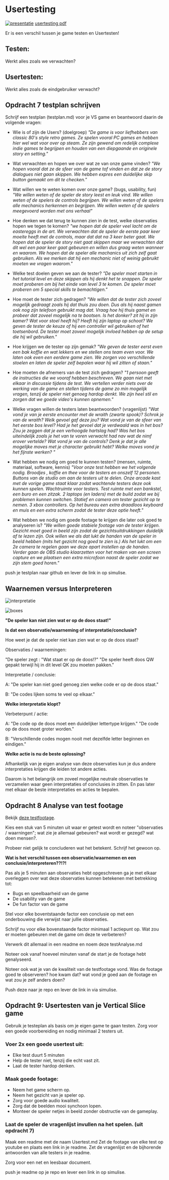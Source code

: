 # Usertesting

[![presentatie](../src/06_01_usertesting.png)](https://docs.google.com/presentation/d/1bFGPaPEHiF3K4KTIh4Isur3QX5jceIcK2RnvigN8fYA/edit#slide=id.p)
[usertesting pdf](../presentaties/Usertesting.pdf)

Er is een verschil tussen je game testen en Usertesten!

## Testen:

Werkt alles zoals we verwachten?

## Usertesten:

Werkt alles zoals de eindgebruiker verwacht?

## Opdracht 7 testplan schrijven

Schrijf een testplan (testplan.md) voor je VS game en beantwoord daarin de volgende vragen:

- Wie is of zijn de Users? (doelgroep)
  _"De game is voor liefhebbers van classic 80's style retro games. Ze spelen vooral PC games en hebben hier wel wat voor over op steam. Ze zijn gewend om redelijk complexe indie games te begrijpen en houden van een diepgaande en originele story en setting."_
- Wat verwachten en hopen we over wat ze van onze game vinden?
  _"We hopen vooral dat ze de sfeer van de game tof vinden en dat ze de story dialogues niet gaan skippen. We hebben expres een duidelijke skip button gemaakt om dit te checken."_
- Wat willen we te weten komen over onze game? (bugs, usability, fun)
  _"We willen weten of de speler de story leest en leuk vind. We willen weten of de spelers de controls begrijpen. We willen weten of de spelers alle mechanics herkennen en begrijpen. We willen weten of de spelers meegevoerd worden met ons verhaal"_

- Hoe denken we dat terug te kunnen zien in de test, welke observaties hopen we tegen te komen?
  _"we hopen dat de speler veel lacht om de eastereggs in de art. We verwachten dat de speler de eerste paar keer moeite heeft met de controls, maar dat dat na 3 keer beter gaat. We hopen dat de speler de story niet gaat skippen maar we verwachten dat dit wel een paar keer gaat gebeuren en willen dus graag weten wanneer en waarom. We hopen dat de speler alle machanics uit zich zelf gaat gebruiken. Als we merken dat hij een mechanic niet of weinig gebruikt moeten we vragen waarom."_
- Welke test doelen geven we aan de tester?
  _"De speler moet starten in het tutorial level en deze skippen als hij denkt het te snappen. De speler moet proberen om bij het einde van level 3 te komen. De speler moet proberen om 5 special skills te bemachtigen."_
- Hoe moet de tester zich gedragen?
  _"We willen dat de tester zich zoveel mogelijk gedraagt zoals hij dat thuis zou doen. Dus als hij naast gamen ook nog zijn telefoon gebruikt mag dat. Vraag hoe hij thuis gamet en probeer dat zoveel mogelijk na te bootsen. Is het donker? zit hij in zijn kamer? Wat voor stoel heeft hij? Heeft hij zijn laptop op schoot? We geven de tester de keuze of hij een controller wil gebruiken of het toetsenbord. De tester moet zoveel mogelijk invloed hebben op de setup die hij wil gebruiken."_
- Hoe krijgen we de tester op zijn gemak?
  _"We geven de tester eerst even een bak koffie en wat lekkers en we stellen ons team even voor. We laten ook even een eerdere game zien. We zorgen voo verschillende stoelen en laten de speler zelf bepalen waar hij wil zitten of staan."_
- Hoe moeten de afnemers van de test zich gedragen?
  _"1 persoon geeft de instructies die we vooraf hebben beschreven. We gaan niet met elkaar in discussie tijdens de test. We vertellen verder niets over de werking van de game en stellen tijdens de game zo min mogelijk vragen, tenzij de speler niet genoeg hardop denkt. We zijn heel stil en zorgen dat we goede video's kunnen opnemen."_

- Welke vragen willen de testers laten beantwoorden? (vragenlijst)
  _"Wat vond je van je eerste encounter met de wraith (zwarte spook)?
  Schrok je van de wraith?
  Welk gevoel gaf deze jou?
  Wat vond je van de sfeer van het eerste bos level?
  Had je het gevoel dat je verdwaald was in het bos?
  Zou je zeggen dat je een verhoogde hartslag had?
  Was het bos uiteindelijk zoals je het van te voren verwacht had nav wat de nimf erover vertelde?
  Wat vond je van de controls?
  Denk je dat je alle mogelijke moves met je character gebruikt hebt? Welke moves vond je het fijnste werken?
  "_

- Wat hebben we nodig om goed te kunnen testen? (mensen, ruimte, materiaal, software, kennis)
  _"Voor onze test hebben we het volgende nodig. Broodjes , koffie en thee voor de testers en onszelf 12 personen. Buttons van de studio om aan de testers uit te delen. Onze arcade kast met de vorige game staat klaar zodat wachtende testers deze ook kunnen spelen. Wachtruimte voor testers. Test ruimte met een bankstel, een buro en een zitzak. 2 laptops (en laders) met de build zodat we bij problemen kunnen switchen. Statief en camera om tester gezicht op te nemen. 3 xbox controllers. Op het bureau een extra draadloos keyboard en muis en een extra scherm zodat de tester deze optie heeft."_

- Wat hebben we nodig om goede footage te krijgen die later ook goed te analyseren is?
  _"We willen goede stabiele footage van de tester krijgen. Gezicht moet goed in beeld zijn zodat de gezichtsuitdrukkingen duidelijk af te lezen zijn. Ook willen we als dat lukt de handen van de speler in beeld hebben (mits het gezicht nog goed te zien is.) Als het lukt om een 2e camera te regelen gaan we deze apart instellen op de handen. Verder gaan de OBS studio klaarzetten voor het maken van een screen capture en we plaatsen een extra microfoon naast de speler zodat we zijn stem goed horen."_

push je testplan naar github en lever de link in op simulise.

## Waarnemen versus Interpreteren

![interpretatie](../src/06_03_interpretation2.png)

![boxes](../src/06_04_boxes.png)

**"De speler kan niet zien wat er op de doos staat!"**

**Is dat een observatie/waarneming of interpretatie/conclusie?**

Hoe weet je dat de speler niet kan zien wat er op de doos staat?

Observaties / waarnemingen:

"De speler zegt : "Wat staat er op de doos!?"
"De speler heeft doos QW gepakt terwijl hij in dit level QK zou moeten pakken."

Interpretatie / conclusie:

A:
"De speler kan niet goed genoeg zien welke code er op de doos staat."

B:
"De codes lijken soms te veel op elkaar."

**Welke interpretatie klopt?**

Verbeterpunt / actie:

A:
"De code op de doos moet een duidelijker lettertype krijgen."
"De code op de doos moet groter worden."

B:
"Verschillende codes mogen nooit met dezelfde letter beginnen en eindigen."

**Welke actie is nu de beste oplossing?**

Afhankelijk van je eigen analyse van deze observaties kun je dus andere interpretaties krijgen die leiden tot andere acties.

Daarom is het belangrijk om zoveel mogelijke neutrale observaties te verzamelen waar geen interpretaties of conclusies in zitten. En pas later met elkaar de beste interpretaties en acties te bepalen.

## Opdracht 8 Analyse van test footage

Bekijk [deze testfootage](https://mediacollegeamsterdam.sharepoint.com/:v:/t/SDGAexamen20232024-Team04/ETJcz7JhjexJnvKJqYKNjwIBXuUmyo0jx-43sThkjXpJcQ?nav=eyJyZWZlcnJhbEluZm8iOnsicmVmZXJyYWxBcHAiOiJTdHJlYW1XZWJBcHAiLCJyZWZlcnJhbFZpZXciOiJTaGFyZURpYWxvZy1MaW5rIiwicmVmZXJyYWxBcHBQbGF0Zm9ybSI6IldlYiIsInJlZmVycmFsTW9kZSI6InZpZXcifX0%3D&e=WPQe6j).

Kies een stuk van 5 minuten uit waar er getest wordt en noteer "observaties / waarningen"; wat zie je allemaal gebeuren? wat wordt er gezegd? wat doen mensen?.

Probeer niet gelijk te concluderen wat het betekent. Schrijf het gewoon op.

**Wat is het verschil tussen een observatie/waarnemen en een conclusie/interpreteren??!?!**

Pas als je 5 minuten aan observaties hebt opgeschreven ga je met elkaar overleggen over wat deze observaties kunnen betekenen met betrekking tot:

- Bugs en speelbaarheid van de game
- De usability van de game
- De fun factor van de game

Stel voor elke boventstaande factor een conclusie op met een onderbouwing die verwijst naar jullie observaties.

Schrijf nu voor elke bovenstaande factor minimaal 1 actiepunt op. Wat zou er moeten gebeuren met de game om deze te verbeteren?

Verwerk dit allemaal in een readme en noem deze testAnalyse.md

Noteer ook vanaf hoeveel minuten vanaf de start je de footage hebt genalyseerd.

Noteer ook wat je van de kwaliteit van de testfootage vond. Was de footage goed te observeren? hoe kwam dat? wat vond je goed aan de footage en wat zou je zelf anders doen?

Push deze naar je repo en lever de link in via simulise.

## Opdracht 9: Usertesten van je Vertical Slice game

Gebruik je testeplan als basis om je eigen game te gaan testen. Zorg voor een goede voorbereiding en nodig minimaal 2 testers uit.

### Voer 2x een goede usertest uit:

- Elke test duurt 5 minuten
- Help de tester niet, tenzij die echt vast zit.
- Laat de tester hardop denken.

### Maak goede footage:

- Neem het game scherm op.
- Neem het gezicht van je speler op.
- Zorg voor goede audio kwaliteit.
- Zorg dat de beelden mooi synchoon lopen.
- Monteer de speler netjes in beeld zonder obstructie van de gameplay.

### Laat de speler de vragenlijst invullen na het spelen. (uit opdracht 7)

Maak een readme met de naam Usertest.md
Zet de footage van elke test op youtube en plaats een link in je readme.
Zet de vragenlijst en de bijhorende antwoorden van alle testers in je readme.

Zorg voor een net en leesbaar document.

push je readme op je repo en lever een link in op simulise.
